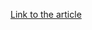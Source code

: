 [Link to the article](https://research.hisolutions.com/2024/06/how-to-detect-the-modular-rat-csharp-streamer/)
